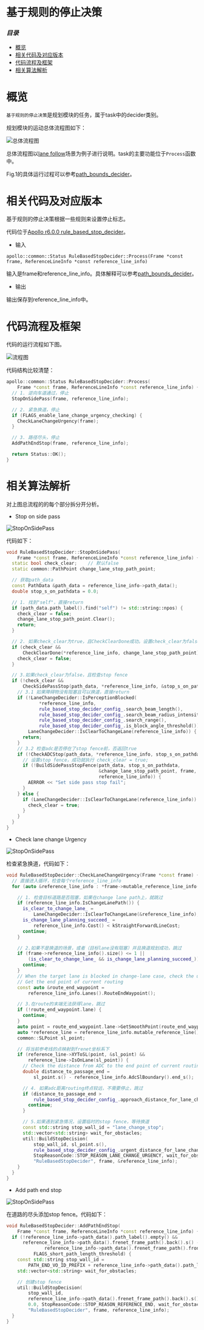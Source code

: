 # 基于规则的停止决策

### *目录*

- [概览](#概览)
- [相关代码及对应版本](#相关代码及对应版本)
- [代码流程及框架](#代码流程及框架)
- [相关算法解析](#相关算法解析)

# 概览

`基于规则的停止决策`是规划模块的任务，属于task中的decider类别。

规划模块的运动总体流程图如下：

![总体流程图](../images/task/lane_follow.png)

总体流程图以[lane follow](https://github.com/ApolloAuto/apollo/blob/r6.0.0/modules/planning/conf/scenario/lane_follow_config.pb.txt)场景为例子进行说明。task的主要功能位于`Process`函数中。

Fig.1的具体运行过程可以参考[path_bounds_decider]()。

# 相关代码及对应版本

基于规则的停止决策根据一些规则来设置停止标志。

代码位于[Apollo r6.0.0 rule_based_stop_decider](https://github.com/ApolloAuto/apollo/tree/r6.0.0/modules/planning/tasks/deciders/rule_based_stop_decider)。

- 输入

`apollo::common::Status RuleBasedStopDecider::Process(Frame *const frame, ReferenceLineInfo *const reference_line_info)`

输入是frame和reference_line_info。具体解释可以参考[path_bounds_decider]()。

- 输出

输出保存到reference_line_info中。


# 代码流程及框架

代码的运行流程如下图。

![流程图](../images/task/rule_based_stop_decider/rule_based_stop_decider.png)

代码结构比较清楚：

```C++
apollo::common::Status RuleBasedStopDecider::Process(
    Frame *const frame, ReferenceLineInfo *const reference_line_info) {
  // 1. 逆向车道通过，停止
  StopOnSidePass(frame, reference_line_info);

  // 2. 紧急换道，停止
  if (FLAGS_enable_lane_change_urgency_checking) {
    CheckLaneChangeUrgency(frame);
  }

  // 3. 路径尽头，停止
  AddPathEndStop(frame, reference_line_info);

  return Status::OK();
}
```

# 相关算法解析

对上图总流程的的每个部分拆分开分析。

- Stop on side pass

![StopOnSidePass](../images/task/rule_based_stop_decider/stop_on_side_pass.png)

代码如下：

```C++
void RuleBasedStopDecider::StopOnSidePass(
    Frame *const frame, ReferenceLineInfo *const reference_line_info) {
  static bool check_clear;    // 默认false
  static common::PathPoint change_lane_stop_path_point;

  // 获取path_data
  const PathData &path_data = reference_line_info->path_data();
  double stop_s_on_pathdata = 0.0;

  // 1. 找到"self"，直接return
  if (path_data.path_label().find("self") != std::string::npos) {
    check_clear = false;
    change_lane_stop_path_point.Clear();
    return;
  }

  // 2. 如果check_clear为true，且CheckClearDone成功。设置check_clear为false
  if (check_clear &&
      CheckClearDone(*reference_line_info, change_lane_stop_path_point)) {
    check_clear = false;
  }

  // 3.如果check_clear为false，且检查stop fence
  if (!check_clear &&
      CheckSidePassStop(path_data, *reference_line_info, &stop_s_on_pathdata)) {
    // 3.1 如果障碍物没有阻塞且可以换道，直接return
    if (!LaneChangeDecider::IsPerceptionBlocked(
            *reference_line_info,
            rule_based_stop_decider_config_.search_beam_length(),
            rule_based_stop_decider_config_.search_beam_radius_intensity(),
            rule_based_stop_decider_config_.search_range(),
            rule_based_stop_decider_config_.is_block_angle_threshold()) &&
        LaneChangeDecider::IsClearToChangeLane(reference_line_info)) {
      return;
    }
    // 3.2 检查adc是否停在了stop fence前，否返回true
    if (!CheckADCStop(path_data, *reference_line_info, stop_s_on_pathdata)) {
      // 设置stop fence，成功就执行 check_clear = true;
      if (!BuildSidePassStopFence(path_data, stop_s_on_pathdata,
                                  &change_lane_stop_path_point, frame,
                                  reference_line_info)) {
        AERROR << "Set side pass stop fail";
      }
    } else {
      if (LaneChangeDecider::IsClearToChangeLane(reference_line_info)) {
        check_clear = true;
      }
    }
  }
}
```

- Check lane change Urgency

![StopOnSidePass](../images/task/rule_based_stop_decider/check_lane_change_urgency.png)

检查紧急换道，代码如下：

```C++
void RuleBasedStopDecider::CheckLaneChangeUrgency(Frame *const frame) {
  // 直接进入循环，检查每个reference_line_info
  for (auto &reference_line_info : *frame->mutable_reference_line_info()) {

    // 1. 检查目标道路是否阻塞，如果在change lane path上，就跳过
    if (reference_line_info.IsChangeLanePath()) {
      is_clear_to_change_lane_ =
          LaneChangeDecider::IsClearToChangeLane(&reference_line_info);
      is_change_lane_planning_succeed_ =
          reference_line_info.Cost() < kStraightForwardLineCost;
      continue;
    }

    // 2.如果不是换道的场景，或者（目标lane没有阻塞）并且换道规划成功，跳过
    if (frame->reference_line_info().size() <= 1 ||
        (is_clear_to_change_lane_ && is_change_lane_planning_succeed_)) {
      continue;
    }
    // When the target lane is blocked in change-lane case, check the urgency
    // Get the end point of current routing
    const auto &route_end_waypoint =
        reference_line_info.Lanes().RouteEndWaypoint();

    // 3.在route的末端无法获得lane，跳过
    if (!route_end_waypoint.lane) {
      continue;
    }
    auto point = route_end_waypoint.lane->GetSmoothPoint(route_end_waypoint.s);
    auto *reference_line = reference_line_info.mutable_reference_line();
    common::SLPoint sl_point;

    // 将当前参考线的点映射到frenet坐标系下
    if (reference_line->XYToSL(point, &sl_point) &&
        reference_line->IsOnLane(sl_point)) {
      // Check the distance from ADC to the end point of current routing
      double distance_to_passage_end =
          sl_point.s() - reference_line_info.AdcSlBoundary().end_s();

      // 4. 如果adc距离routing终点较远，不需要停止，跳过
      if (distance_to_passage_end >
          rule_based_stop_decider_config_.approach_distance_for_lane_change()) {
        continue;
      }

      // 5.如果遇到紧急情况，设置临时的stop fence，等待换道
      const std::string stop_wall_id = "lane_change_stop";
      std::vector<std::string> wait_for_obstacles;
      util::BuildStopDecision(
          stop_wall_id, sl_point.s(),
          rule_based_stop_decider_config_.urgent_distance_for_lane_change(),
          StopReasonCode::STOP_REASON_LANE_CHANGE_URGENCY, wait_for_obstacles,
          "RuleBasedStopDecider", frame, &reference_line_info);
    }
  }
}
```

- Add path end stop

![StopOnSidePass](../images/task/rule_based_stop_decider/add_path_end_stop.png)

在道路的尽头添加stop fence。代码如下：

```C++
void RuleBasedStopDecider::AddPathEndStop(
    Frame *const frame, ReferenceLineInfo *const reference_line_info) {
  if (!reference_line_info->path_data().path_label().empty() &&
      reference_line_info->path_data().frenet_frame_path().back().s() -
              reference_line_info->path_data().frenet_frame_path().front().s() <
          FLAGS_short_path_length_threshold) {
    const std::string stop_wall_id =
        PATH_END_VO_ID_PREFIX + reference_line_info->path_data().path_label();
    std::vector<std::string> wait_for_obstacles;

    // 创建stop fence
    util::BuildStopDecision(
        stop_wall_id,
        reference_line_info->path_data().frenet_frame_path().back().s() - 5.0,
        0.0, StopReasonCode::STOP_REASON_REFERENCE_END, wait_for_obstacles,
        "RuleBasedStopDecider", frame, reference_line_info);
  }
}
```